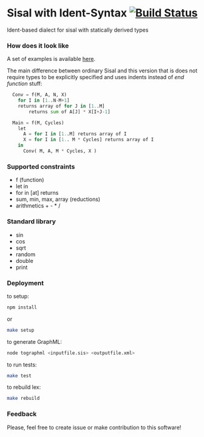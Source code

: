 Sisal with Ident-Syntax [![Build Status](https://travis-ci.org/parsifal-47/sisal-is.svg?branch=master)](https://travis-ci.org/parsifal-47/sisal-is)
========

Ident-based dialect for sisal with statically derived types

### How does it look like

A set of examples is available [here](examples/).

The main difference between ordinary Sisal and this version that is does not require types to be explicitly specified and uses indents instead of *end function* stuff:

```python
  Conv = f(M, A, N, X)
    for I in [1..N-M+1]
    returns array of for J in [1..M]
        returns sum of A[J] * X[I+J-1]

  Main = f(M, Cycles)
    let
      A = for I in [1..M] returns array of I
      X = for I in [1.. M * Cycles] returns array of I
    in
      Conv( M, A, M * Cycles, X )
```

### Supported constraints

- f (function)
- let in
- for in [at] returns
- sum, min, max, array (reductions)
- arithmetics + - * /


### Standard library

- sin
- cos
- sqrt
- random
- double
- print


### Deployment

to setup:

```bash
npm install
```

or

```bash
make setup
```

to generate GraphML:

```bash
node tographml <inputfile.sis> <outputfile.xml>
```

to run tests:

```bash
make test
```

to rebuild lex:

```bash
make rebuild
```

### Feedback

Please, feel free to create issue or make contribution to this software!

